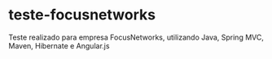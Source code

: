 # teste-focusnetworks
Teste realizado para empresa FocusNetworks, utilizando Java, Spring MVC, Maven, Hibernate e Angular.js
